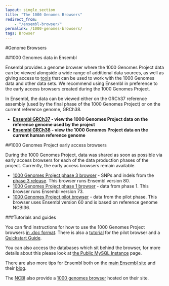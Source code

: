 ```yaml
---
layout: single_section
title: "The 1000 Genomes Browsers"
redirect_from:
    - "/ensembl-browser/"
permalink: /1000-genomes-browsers/
tags: Browser
---
```


#Genome Browsers

##1000 Genomes data in Ensembl

Ensembl provides a genome browser where the 1000 Genomes Project data can be viewed alongside a wide range of additional data sources, as well as giving access to [tools](http://grch37.ensembl.org/info/docs/tools/index.html) that can be used to work with the 1000 Genomes data and other data sets. We recommend using Ensembl in preference to the early access browsers created during the 1000 Genomes Project.

In Ensembl, the data can be viewed either on the GRCh37 reference assembly (used by the final phase of the 1000 Genomes Project) or on the current reference genome, GRCh38.

- **[Ensembl GRCh37](http://grch37.ensembl.org/Homo_sapiens/Info/Index) - view the 1000 Genomes Project data on the reference genome used by the project**
- **[Ensembl GRCh38](http://www.ensembl.org/Homo_sapiens/Info/Index) - view the 1000 Genomes Project data on the current human reference genome**

##1000 Genomes Project early access browsers

During the 1000 Genomes Project, data was shared as soon as possible via early access browsers for each of the data production phases of the project. Currently, the early access browsers remain available.

- [1000 Genomes Project phase 3 browser](http://phase3browser.1000genomes.org/index.html) - SNPs and indels from the [phase 3 release](ftp://ftp.1000genomes.ebi.ac.uk/vol1/ftp/release/20130502/). This browser runs Ensembl version 80.
- [1000 Genomes Project phase 1 browser](http://phase1browser.1000genomes.org/index.html) - data from phase 1. This browser runs Ensembl version 73.
- [1000 Genomes Project pilot browser](http://pilotbrowser.1000genomes.org/index.html) - data from the pilot phase. This browser uses Ensembl version 60 and is based on reference genome NCBI36.

###Tutorials and guides

You can find instructions for how to use the 1000 Genomes Project browsers [in .doc format](http://ftp.1000genomes.ebi.ac.uk/vol1/ftp/technical/browser/1000genomes_browser_main_project_20110521/The_1000_Genomes_Browser_Tutorial.ensembl_65.doc). There is also a [tutorial](/sites/1000genomes.org/files/documents/1000_genomes_browser_pilot_20110506.doc) for the pilot browser and a [Quickstart Guide](/sites/1000genomes.org/files/documents/1000genomes_browser_quickstart.pdf).

You can also access the databases which sit behind the browser, for more details about this please look at [the Public MySQL Instance](/node/517) page.

There are also more tips for Ensembl both on the [main Ensembl site](http://www.ensembl.org/info/website/tutorials/index.html) and their [blog](http://www.ensembl.info/).

The [NCBI](http://www.ncbi.nlm.nih.gov) also provide a [1000 genomes browser](http://www.ncbi.nlm.nih.gov/variation/tools/1000genomes/) hosted on their site.

